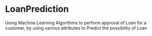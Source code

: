 # LoanPrediction
Using Machine Learning Algorithms to perform approval of Loan for a customer, by using various attributes to Predict the possibility of Loan
